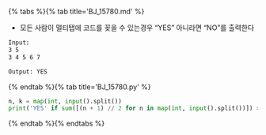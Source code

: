 {% tabs %}{% tab title='BJ_15780.md' %}

* 모든 사람이 멀티탭에 코드를 꽂을 수 있는경우 “YES” 아니라면 “NO”를 출력한다

```txt
Input:
3 5
3 4 5 6 7

Output: YES
```

{% endtab %}{% tab title='BJ_15780.py' %}

```py
n, k = map(int, input().split())
print('YES' if sum([(n + 1) // 2 for n in map(int, input().split())]) >= n else "NO")
```

{% endtab %}{% endtabs %}
